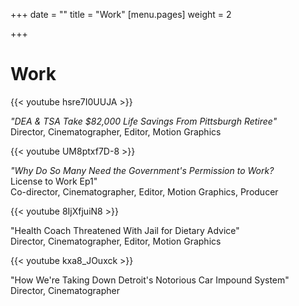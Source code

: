 +++
date = ""
title = "Work"
[menu.pages]
weight = 2

+++
# Work

{{< youtube hsre7I0UUJA >}}

_"DEA & TSA Take $82,000 Life Savings From Pittsburgh Retiree"_  
Director, Cinematographer, Editor, Motion Graphics

{{< youtube UM8ptxf7D-8 >}}

_"Why Do So Many Need the Government's Permission to Work?_  
License to Work Ep1"  
Co-director, Cinematographer, Editor, Motion Graphics, Producer

{{< youtube 8IjXfjuiN8 >}}

"Health Coach Threatened With Jail for Dietary Advice"  
Director, Cinematographer, Editor, Motion Graphics

{{< youtube kxa8_JOuxck >}}

"How We're Taking Down Detroit's Notorious Car Impound System"  
Director, Cinematographer